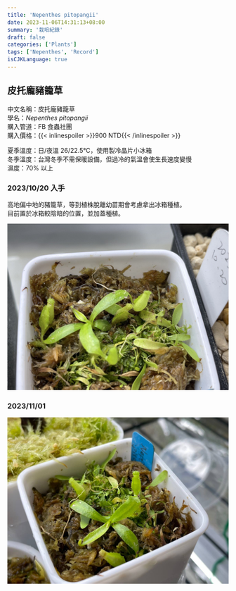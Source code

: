 ```yaml
---
title: 'Nepenthes pitopangii'
date: 2023-11-06T14:31:13+08:00
summary: '栽培紀錄'
draft: false
categories: ['Plants']
tags: ['Nepenthes', 'Record']
isCJKLanguage: true
---
```


## 皮托龐豬籠草

中文名稱：皮托龐豬籠草  
學名：*Nepenthes pitopangii*  
購入管道：FB 食蟲社團  
購入價格：{{< inlinespoiler >}}900 NTD{{< /inlinespoiler >}}  

夏季溫度：日/夜溫 26/22.5℃，使用製冷晶片小冰箱  
冬季溫度：台灣冬季不需保暖設備，但過冷的氣溫會使生長速度變慢  
濕度：70% 以上

### 2023/10/20 入手

高地偏中地的豬籠草，等到植株脫離幼苗期會考慮拿出冰箱種植。  
目前置於冰箱較陰暗的位置，並加蓋種植。  

![2023-10-20](./images/2023-10-20.jpg "與長葉狸藻一起種植在小冰箱內")

### 2023/11/01

![2023-11-01](./images/2023-11-01.jpg "展葉速度蠻快的")
